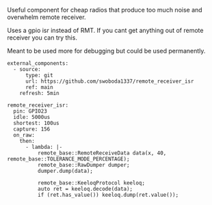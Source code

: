Useful component for cheap radios that produce too much noise and overwhelm remote receiver. 

Uses a gpio isr instead of RMT. If you cant get anything out of remote receiver you can try this. 

Meant to be used more for debugging but could be used permanently.

    external_components:
      - source:
          type: git
          url: https://github.com/swoboda1337/remote_receiver_isr
          ref: main
        refresh: 5min

    remote_receiver_isr:
      pin: GPIO23
      idle: 5000us
      shortest: 100us
      capture: 156
      on_raw:
        then:
          - lambda: |-
              remote_base::RemoteReceiveData data(x, 40, remote_base::TOLERANCE_MODE_PERCENTAGE);
              remote_base::RawDumper dumper;
              dumper.dump(data);
              
              remote_base::KeeloqProtocol keeloq;
              auto ret = keeloq.decode(data);
              if (ret.has_value()) keeloq.dump(ret.value());